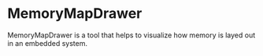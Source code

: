 # MemoryMapDrawer
MemoryMapDrawer is a tool that helps to visualize how memory is layed out  in an embedded system.
